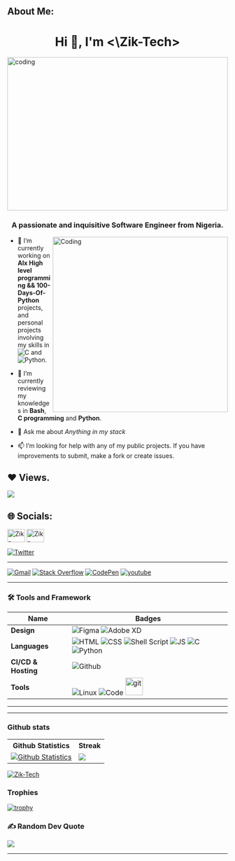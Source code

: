 ## About Me:
<h1 align="center">Hi 👋, I'm <\Zik-Tech> </h1>
 
 <img alt="coding" width="100%" height="350" src="https://user-images.githubusercontent.com/111295757/193407828-ea527bf8-1cf2-4041-8221-bb625f68e5f6.gif" />

<h3 align="center">A passionate and inquisitive Software Engineer from Nigeria.</h3>
<img align= "right" alt="Coding" width="400" src="https://cdn.dribbble.com/users/1162077/screenshots/3848914/media/320984a9ca58b3c73274c9259ecf6de8.gif">

- 🔭  I’m currently working on **Alx High level programming && 100-Days-Of-Python** projects, and personal projects involving my skills in ![C](https://img.shields.io/badge/c-%2300599C.svg?style=for-the-badge&logo=c&logoColor=white) and ![Python](https://img.shields.io/badge/python-%2314354C.svg?style=for-the-badge&logo=python&logoColor=white).

- 🌱 I’m currently reviewing my knowledges in **Bash**, **C programming** and **Python**.

- 💬 Ask me about *Anything in my stack*

- 📫 I’m looking for help with any of my public projects. If you have improvements to submit, make a fork or create issues.

## ❤ Views.
[![](https://visitcount.itsvg.in/api?id=Zik-Tech&icon=0&color=1)](https://visitcount.itsvg.in)
<br>

## 🌐 Socials:
<p align="left">
<a href="https://www.linkedin.com/in/isaac-adio-874243246/" target="blank"><img align="center" src="https://raw.githubusercontent.com/rahuldkjain/github-profile-readme-generator/master/src/images/icons/Social/linked-in-alt.svg" alt="Zik-Tech" height="30" width="40" /></a>
<a href="https://"https://www.facebook.com/profile.php?id=100080991590414" target="blank"><img align="center" src="https://raw.githubusercontent.com/rahuldkjain/github-profile-readme-generator/master/src/images/icons/Social/facebook.svg" alt="Zik-Tech" height="30" width="40" /></a>

[![Twitter](https://img.shields.io/badge/twitter-%231DA1F2.svg?&style=for-the-badge&logo=twitter&logoColor=white)](https://twitter.com/ZikTech1)
</p>

----

[![Gmail](https://img.shields.io/badge/gmail-D14836?&style=for-the-badge&logo=gmail&logoColor=white)](adioisaac24@gmail.com)
[![Stack Overflow](https://img.shields.io/badge/-Stackoverflow-FE7A16?style=for-the-badge&logo=stack-overflow&logoColor=white)](https://stackoverflow.com/users/20093152/zik-tech)
[![CodePen](https://img.shields.io/badge/Codepen-000000?style=for-the-badge&logo=codepen&logoColor=white)](https://codepen.io/zik-tech)
[![youtube](https://img.shields.io/badge/youtube-ff0000?style=for-the-badge&logo=youtube&logoColor=white)](https://www.youtube.com/channel/UCQoK2Mq65niTEahH1QCSghg)

----
### 🛠 Tools and Framework

Name | Badges
--- | ---
**Design**  |  ![Figma](https://img.shields.io/badge/figma-%23F24E1E.svg?style=for-the-badge&logo=figma&logoColor=white) ![Adobe XD](https://img.shields.io/badge/Adobe%20XD-470137?style=for-the-badge&logo=Adobe%20XD&logoColor=#FF61F6)
**Languages**  |  ![HTML](https://img.shields.io/badge/html5-%23E34F26.svg?style=for-the-badge&logo=html5&logoColor=white) ![CSS](https://img.shields.io/badge/css3-%231572B6.svg?style=for-the-badge&logo=css3&logoColor=white) ![Shell Script](https://img.shields.io/badge/shell_script-%23121011.svg?style=plastic&logo=gnu-bash&logoColor=white) ![JS](https://img.shields.io/badge/javascript-%23323330.svg?style=for-the-badge&logo=javascript&logoColor=%23F7DF1E) ![C](https://img.shields.io/badge/c-%2300599C.svg?style=for-the-badge&logo=c&logoColor=white) ![Python](https://img.shields.io/badge/python-%2314354C.svg?style=for-the-badge&logo=python&logoColor=white)
**CI/CD & Hosting**   | ![Github](https://img.shields.io/badge/github-%23121011.svg?style=for-the-badge&logo=github&logoColor=white)  
**Tools**  |  ![Linux](https://img.shields.io/badge/Linux-FCC624?style=for-the-badge&logo=linux&logoColor=black) ![Code](https://img.shields.io/badge/VisualStudioCode-0078d7.svg?style=for-the-badge&logo=visual-studio-code&logoColor=white)  <a href="https://git-scm.com/" target="_blank" rel="noreferrer"> <img src="https://www.vectorlogo.zone/logos/git-scm/git-scm-icon.svg" alt="git" width="40" height="40"/> </a>

----

----
### Github stats

<table>
  <tr>
     <th> Github Statistics </th>
     <th> Streak </th>
  </tr>
  <tr>
    <td>
       <a href="https://github.com/Zik-Tech"><img alt="Github Statistics" src="https://github-readme-stats.vercel.app/api?username=Zik-Tech&show_icons=true&count_private=true&theme=react&hide_border=true&bg_color=1d2a3a" /></a>
    </td>   
    <td>
       <a href="http://www.github.com/Zik-Tech"><img src="https://github-readme-streak-stats.herokuapp.com/?user=Zik-Tech&stroke=ffffff&background=1d2a3a&ring=5BCDEC&fire=5BCDEC&currStreakNum=ffffff&currStreakLabel=5BCDEC&sideNums=ffffff&sideLabels=ffffff&dates=ffffff&hide_border=true" /></a>
    </td> 
  </tr>
</table>

<a href="https://github.com/Zik-Tech" ><img align="center" src="https://github-readme-stats.vercel.app/api/top-langs/?username=Zik-Tech" alt="Zik-Tech"/></a>

### Trophies
[![trophy](https://github-profile-trophy.vercel.app/?username=Zik-Tech&column=7)](https://github.com/ryo-ma/github-profile-trophy)

### ✍️ Random Dev Quote

![](https://quotes-github-readme.vercel.app/api?type=horizontal&theme=merko)

---
 
 
<!-----------------------------------------------------------------------------------
### Tools & Technologies

![HTML](https://img.shields.io/badge/html5-%23E34F26.svg?style=for-the-badge&logo=html5&logoColor=white) ![CSS](https://img.shields.io/badge/css3-%231572B6.svg?style=for-the-badge&logo=css3&logoColor=white) ![JS](https://img.shields.io/badge/javascript-%23323330.svg?style=for-the-badge&logo=javascript&logoColor=%23F7DF1E) ![PHP](https://img.shields.io/badge/php-%23777BB4.svg?style=for-the-badge&logo=php&logoColor=white)
 ![Markdown](https://img.shields.io/badge/markdown-%23000000.svg?style=for-the-badge&logo=markdown&logoColor=white)
![Bootstrap](https://img.shields.io/badge/bootstrap-%23563D7C.svg?style=for-the-badge&logo=bootstrap&logoColor=white) ![TailwindCSS](https://img.shields.io/badge/tailwindcss-%2338B2AC.svg?style=for-the-badge&logo=tailwind-css&logoColor=white) ![React](https://img.shields.io/badge/React-20232A?style=for-the-badge&logo=react&logoColor=61DAFB) ![Laravel](https://img.shields.io/badge/laravel-%23FF2D20.svg?style=for-the-badge&logo=laravel&logoColor=white) ![Flask](https://img.shields.io/badge/flask-%23000.svg?style=for-the-badge&logo=flask&logoColor=white)
![MySQL](https://img.shields.io/badge/mysql-%2300f.svg?style=for-the-badge&logo=mysql&logoColor=white) ![Firebase](https://img.shields.io/badge/firebase-%23039BE5.svg?style=for-the-badge&logo=firebase)
![Git](https://img.shields.io/badge/git-%23F05033.svg?style=for-the-badge&logo=git&logoColor=white)  ![Github](https://img.shields.io/badge/github-%23121011.svg?style=for-the-badge&logo=github&logoColor=white) ![Bitbucket](https://img.shields.io/badge/bitbucket-%230047B3.svg?style=for-the-badge&logo=bitbucket&logoColor=white)
![Linux](https://img.shields.io/badge/Linux-FCC624?style=for-the-badge&logo=linux&logoColor=black) ![Code](https://img.shields.io/badge/VisualStudioCode-0078d7.svg?style=for-the-badge&logo=visual-studio-code&logoColor=white) ![C](https://img.shields.io/badge/c-%2300599C.svg?style=plastic&logo=c&logoColor=white) ![Java](https://img.shields.io/badge/java-%23ED8B00.svg?style=plastic&logo=java&logoColor=white) ![Kotlin](https://img.shields.io/badge/kotlin-%230095D5.svg?style=plastic&logo=kotlin&logoColor=white) ![Shell Script](https://img.shields.io/badge/shell_script-%23121011.svg?style=plastic&logo=gnu-bash&logoColor=white) ![Swift](https://img.shields.io/badge/swift-F54A2A?style=plastic&logo=swift&logoColor=white) ![.Net](https://img.shields.io/badge/.NET-5C2D91?style=plastic&logo=.net&logoColor=white) ![NodeJS](https://img.shields.io/badge/node.js-6DA55F?style=plastic&logo=node.js&logoColor=white)

---------------------------------------------------------------------------->

